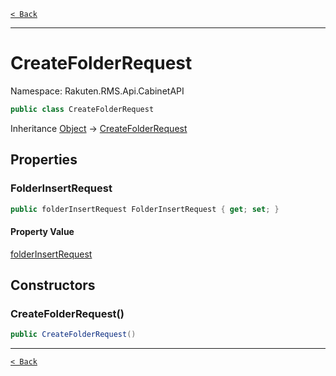 [`< Back`](./)

---

# CreateFolderRequest

Namespace: Rakuten.RMS.Api.CabinetAPI

```csharp
public class CreateFolderRequest
```

Inheritance [Object](https://docs.microsoft.com/en-us/dotnet/api/system.object) → [CreateFolderRequest](./rakuten.rms.api.cabinetapi.createfolderrequest)

## Properties

### **FolderInsertRequest**

```csharp
public folderInsertRequest FolderInsertRequest { get; set; }
```

#### Property Value

[folderInsertRequest](./rakuten.rms.api.cabinetapi.createfolderrequest.folderinsertrequest)<br>

## Constructors

### **CreateFolderRequest()**

```csharp
public CreateFolderRequest()
```

---

[`< Back`](./)
